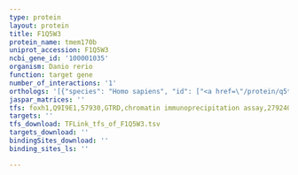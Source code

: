 ```yaml
---
type: protein
layout: protein
title: F1Q5W3
protein_name: tmem170b
uniprot_accession: F1Q5W3
ncbi_gene_id: '100001035'
organism: Danio rerio
function: target gene
number_of_interactions: '1'
orthologs: '[{"species": "Homo sapiens", "id": ["<a href=\"/protein/q5t4t1\">Q5T4T1</a>"]}, {"species": "Mus musculus", "id": ["<a href=\"/protein/p86050\">P86050</a>"]}, {"species": "Rattus norvegicus", "id": ["<a href=\"/protein/q7tq79\">Q7TQ79</a>"]}, {"species": "Drosophila melanogaster", "id": ["<a href=\"/protein/q7jv61\">Q7JV61</a>"]}]'
jaspar_matrices: ''
tfs: foxh1,Q9I9E1,57930,GTRD,chromatin immunoprecipitation assay,27924024%5Buid%5D,No
targets: ''
tfs_download: TFLink_tfs_of_F1Q5W3.tsv
targets_download: ''
bindingSites_download: ''
binding_sites_ls: ''

---
```

